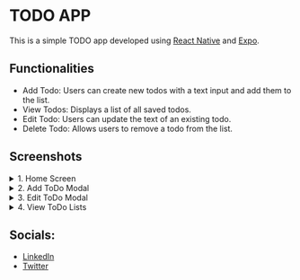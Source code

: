 # TODO APP 
This is a simple TODO app developed using [React Native](https://reactnative.dev/) and [Expo](https://expo.dev/).

## Functionalities
- Add Todo: Users can create new todos with a text input and add them to the list.
- View Todos: Displays a list of all saved todos.
- Edit Todo: Users can update the text of an existing todo.
- Delete Todo: Allows users to remove a todo from the list.

## Screenshots
 <details>
   <summary>1. Home Screen</summary>
   
 ![image](https://github.com/user-attachments/assets/fcd45296-44b8-46be-a9f3-df36f9700532)
 </details>

 <details>
   <summary>2. Add ToDo Modal</summary>
   
![image](https://github.com/user-attachments/assets/142da6ff-11f2-45bf-b328-11c839962f94)
 </details>


 <details>
   <summary>3. Edit ToDo Modal</summary>
   
 ![image](https://github.com/user-attachments/assets/dca3b262-f578-4080-b7ee-e8a49f8cb3a9)
 </details>


 <details>
   <summary>4. View ToDo Lists</summary>
   
 ![image](https://github.com/user-attachments/assets/dca3b262-f578-4080-b7ee-e8a49f8cb3a9)
 </details>

## Socials:
- [LinkedIn](https://www.linkedin.com/in/jfmartinz/)
- [Twitter](https://x.com/jfmartinz)
